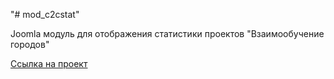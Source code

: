 "# mod_c2cstat"  

Joomla модуль для отображения статистики проектов "Взаимообучение городов"

[Ссылка на проект](https://mcrkpo.ru/c2c)